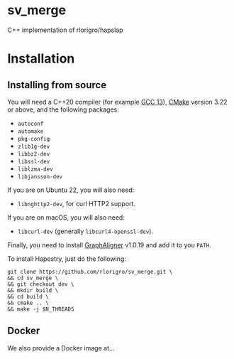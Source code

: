 # sv_merge
C++ implementation of rlorigro/hapslap



# Installation

## Installing from source

You will need a C++20 compiler (for example [GCC 13](https://gcc.gnu.org)), [CMake](https://cmake.org/download/) version 3.22 or above,
and the following packages:
- `autoconf`
- `automake`
- `pkg-config`
- `zlib1g-dev`
- `libbz2-dev`
- `libssl-dev`
- `liblzma-dev`
- `libjansson-dev`

If you are on Ubuntu 22, you will also need:
- `libnghttp2-dev`, for curl HTTP2 support.

If you are on macOS, you will also need:
- `libcurl-dev` (generally `libcurl4-openssl-dev`).

Finally, you need to install [GraphAligner](https://github.com/maickrau/GraphAligner) v1.0.19 and add it to you `PATH`.

To install Hapestry, just do the following:
```
git clone https://github.com/rlorigro/sv_merge.git \
&& cd sv_merge \
&& git checkout dev \
&& mkdir build \
&& cd build \
&& cmake .. \
&& make -j $N_THREADS
```

## Docker

We also provide a Docker image at...







<!-- REMOVED BECAUSE GRAPHALIGNER API IS BAD
### GraphAligner

- protobuf-compiler
- libsparsehash-dev
- libsdsl-dev
- jemalloc (source installation required on Ubuntu 22.04)

```
cd ~/software/
git clone https://github.com/jemalloc/jemalloc.git
cd jemalloc/
./autogen.sh
make -j [n_threads]
sudo make install
```
-->
